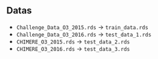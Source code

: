 #

## Datas
- `Challenge_Data_O3_2015.rds` -> `train_data.rds`
- `Challenge_Data_O3_2016.rds` -> `test_data_1.rds`
- `CHIMERE_O3_2015.rds` -> `test_data_2.rds`
- `CHIMERE_O3_2016.rds` -> `test_data_3.rds`
